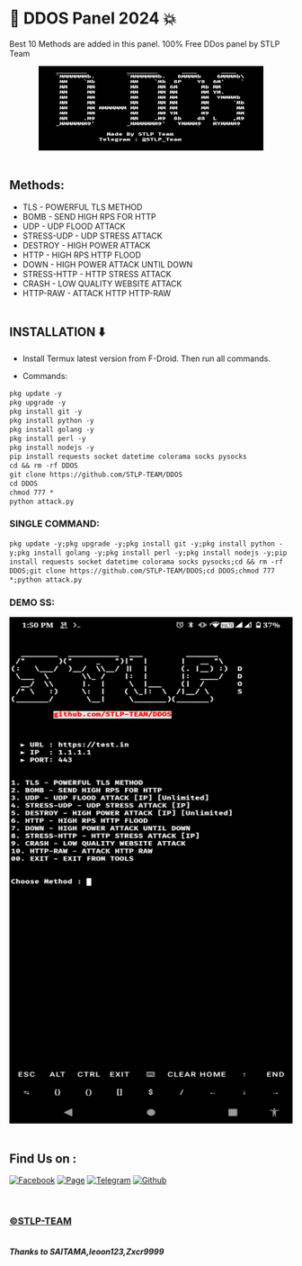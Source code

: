 #  💫 DDOS Panel 2024 💥
Best 10 Methods are added in this panel. 100% Free DDos panel by STLP Team


<center><img src="ss1.png" alt="STLP-TEAM" height="150" width="400"></img></center></br>

## Methods:
* TLS - POWERFUL TLS METHOD
* BOMB - SEND HIGH RPS FOR HTTP
* UDP - UDP FLOOD ATTACK
* STRESS-UDP - UDP STRESS ATTACK
* DESTROY - HIGH POWER ATTACK
* HTTP - HIGH RPS HTTP FLOOD
* DOWN - HIGH POWER ATTACK UNTIL DOWN
* STRESS-HTTP - HTTP STRESS ATTACK
* CRASH - LOW QUALITY WEBSITE ATTACK
* HTTP-RAW - ATTACK HTTP HTTP-RAW
<br><br>
<h2>INSTALLATION ⬇️</h2>

* Install Termux latest version from F-Droid. Then run all commands.

* Commands:

```
pkg update -y
pkg upgrade -y
pkg install git -y
pkg install python -y
pkg install golang -y
pkg install perl -y
pkg install nodejs -y
pip install requests socket datetime colorama socks pysocks
cd && rm -rf DDOS
git clone https://github.com/STLP-TEAM/DDOS
cd DDOS
chmod 777 *
python attack.py
```


<h3>SINGLE COMMAND:</h3>

```
pkg update -y;pkg upgrade -y;pkg install git -y;pkg install python -y;pkg install golang -y;pkg install perl -y;pkg install nodejs -y;pip install requests socket datetime colorama socks pysocks;cd && rm -rf DDOS;git clone https://github.com/STLP-TEAM/DDOS;cd DDOS;chmod 777 *;python attack.py
```


<h3>DEMO SS:</h3>
<center><img src="ss2.png" alt="STLP-TEAM" height="900" width="1500"></img></center></br>

## Find Us on :

[![Facebook](https://img.shields.io/badge/Facebook-green?style=for-the-badge&logo=facebook)](https://facebook.com/groups/spamming.termux.learning.point)
[![Page](https://img.shields.io/badge/Facebook-blue?style=for-the-badge&logo=facebook)](https://www.facebook.com/Spamming.Termux.Learning.Point)
[![Telegram](https://img.shields.io/badge/Chat-Teligram-blue?style=for-the-badge&logo=teligram)](https://t.me/STLP_Team)
[![Github](https://img.shields.io/badge/Github-Github-143green?style=for-the-badge&logo=github)](https://github.com/STLP-TEAM)

<br>
<h3><a href="https://facebook.com/groups/spamming.termux.learning.point/"> ©️STLP-TEAM</a></h3>

<h5><br>Thanks to SAITAMA,leoon123,Zxcr9999 </h5>
